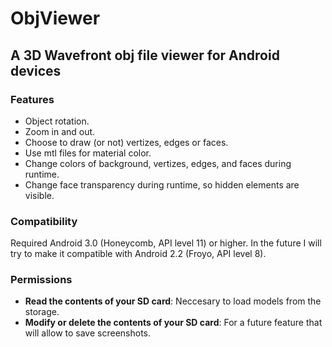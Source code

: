 ObjViewer
====

## A 3D Wavefront obj file viewer for Android devices ##


### Features ###

* Object rotation.
* Zoom in and out.
* Choose to draw (or not) vertizes, edges or faces.
* Use mtl files for material color.
* Change colors of background, vertizes, edges, and faces during runtime.
* Change face transparency during runtime, so hidden elements are visible.


### Compatibility ###

Required Android 3.0 (Honeycomb, API level 11) or higher.
In the future I will try to make it compatible with Android 2.2 (Froyo, API level 8).


### Permissions ###

* __Read the contents of your SD card__: Neccesary to load models from the storage.
* __Modify or delete the contents of your SD card__: For a future feature that will allow to save screenshots.

